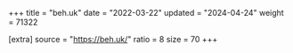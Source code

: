 +++
title = "beh.uk"
date = "2022-03-22"
updated = "2024-04-24"
weight = 71322

[extra]
source = "https://beh.uk/"
ratio = 8
size = 70
+++
